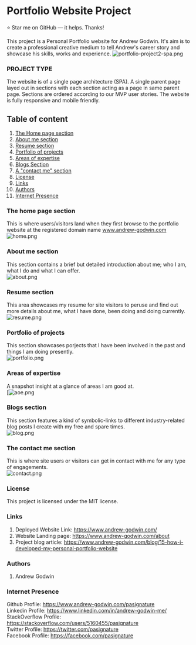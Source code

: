 # Portfolio Website Project  

:star: Star me on GitHub — it helps. Thanks!  

This project is a Personal Portfolio website for Andrew Godwin. It's aim is to create a professional creative medium to tell Andrew's career story and showcase his skills, works and experience.
![portfolio-project2-spa.png](https://www.andrew-godwin/engine_room/images/top_cover.png)

### PROJECT TYPE
The website is of a single page architecture (SPA). A single parent page layed out in sections with each section acting as a page in same parent page. Sections are ordered according to our MVP user stories. The website is fully responsive and mobile friendly.

## Table of content
1. [The Home page section](#The-home-page-section)
2. [About me section](#About-me-section)
3. [Resume section](#Resume-section)
4. [Portfolio of projects](#Portfolio-of-projects)
5. [Areas of expertise](#Areas-of-expertise)
6. [Blogs Section](#Blogs-section)
7. [A "contact me" section](#The-contact-me-section)
8. [License](#License)
9. [Links](#Links)
9. [Authors](#Authors)
9. [Internet Presence](#Internet-Presence)

### The home page section
This is where users/visitors land when they first browse to the portfolio website at the registered domain name www.andrew-godwin.com  
![home.png](https://www.andrew-godwin/engine_room/images/home.png)

### About me section
This section contains a brief but detailed introduction about me; who I am, what I do and what  I can offer.  
![about.png](https://www.andrew-godwin/engine_room/images/about.png)

### Resume section
This area showcases my resume for site visitors to peruse and find out more details about me, what I have done, been doing and doing currently.  
![resume.png](https://www.andrew-godwin/engine_room/images/resume.png)

### Portfolio of projects
This section showcases porjects that I have been involved in the past and things I am doing presently.  
![portfolio.png](https://www.andrew-godwin/engine_room/images/portfolio.png)

### Areas of expertise
A snapshot insight at a glance of areas I am good at.  
[![aoe.png](https://www.andrew-godwin/engine_room/images/aoe.png)

### Blogs section
This section features a kind of symbolic-links to different industry-related blog posts I create with my free and spare times.  
![blog.png](https://www.andrew-godwin/engine_room/images/blog.png)

### The contact me section
This is where site users or visitors can get in contact with me for any type of engagements.  
![contact.png](https://www.andrew-godwin/engine_room/images/contact.png)

### License
This project is licensed under the MIT license.

### Links
1. Deployed Website Link: https://www.andrew-godwin.com/  
2. Website Landing page: https://www.andrew-godwin.com/about  
3. Project blog article: https://www.andrew-godwin.com/blog/15-how-i-developed-my-personal-portfolio-website  

### Authors
1. Andrew Godwin

### Internet Presence
Github Profile: https://www.andrew-godwin.com/pasignature  
Linkedin Profile: https://www.linkedin.com/in/andrew-godwin-me/  
StackOverflow Profile: https://stackoverflow.com/users/5160455/pasignature  
Twitter Profile: https://twitter.com/pasignature  
Facebook Profile: https://facebook.com/pasignature  
